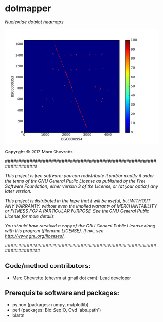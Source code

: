 # **dotmapper**
*Nucleotide dotplot heatmaps*

![Image Alt](./example/BGC0000994.BGC0000353.png)

Copyright © 2017 Marc Chevrette

####################################################################

*This project is free software: you can redistribute it and/or modify
it under the terms of the GNU General Public License as published by
the Free Software Foundation, either version 3 of the License, or
(at your option) any later version.*

*This project is distributed in the hope that it will be useful,
but WITHOUT ANY WARRANTY; without even the implied warranty of
MERCHANTABILITY or FITNESS FOR A PARTICULAR PURPOSE.  See the
GNU General Public License for more details.*

*You should have received a copy of the GNU General Public License
along with this program (filename LICENSE).  If not, see
<http://www.gnu.org/licenses/>.*

#####################################################################

## **Code/method contributors:**
* Marc Chevrette (chevrm at gmail dot com):  Lead developer

## **Prerequisite software and packages:**
* python (packages: numpy, matplotlib)
* perl (packages: Bio::SeqIO, Cwd 'abs_path')
* blastn